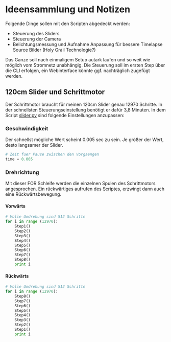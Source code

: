 # Ideensammlung und Notizen

Folgende Dinge sollen mit den Scripten abgedeckt werden:
* Steuerung des Sliders
* Steuerung der Camera
* Belichtungsmessung und Aufnahme Anpassung für bessere Timelapse Source Bilder (Holy Grail Technologie?)

Das Ganze soll nach einmaligem Setup autark laufen und so weit wie möglich vom Stromnetz unabhängig.
Die Steuerung soll im ersten Step über die CLI erfolgen, ein Webinterface könnte ggf. nachträglich zugefügt
werden.

## 120cm Slider und Schrittmotor
Der Schrittmotor braucht für meinen 120cm Slider genau 12970 Schritte. In der schnellsten Steuerungseinstellung
benötigt er dafür 3,8 Minuten. In dem Script [slider.py](https://github.com/tbrumm/SliderTimelapse/blob/master/Code%20Schnipsel/slider.py) sind folgende Einstellungen anzupassen:

### Geschwindigkeit

Der schnellst mögliche Wert scheint 0.005 sec zu sein. Je größer der Wert, desto langsamer der Slider.

```python
# Zeit fuer Pause zwischen den Vorgaengen
time = 0.005
```

### Drehrichtung

Mit dieser FOR Schleife werden die einzelnen Spulen des Schrittmotors angesprochen. Ein rückwärtiges aufrufen des Scriptes, erzwingt dann auch eine Rückwärtsbewegung.

#### Vorwärts

```python
# Volle Umdrehung sind 512 Schritte  
for i in range (12970):    
    Step1()
    Step2()
    Step3()
    Step4()
    Step5()
    Step6()
    Step7()
    Step8()  
    print i
```
#### Rückwärts

```python
# Volle Umdrehung sind 512 Schritte 
for i in range (12970):    
    Step8() 
    Step7()
    Step6()
    Step5()
    Step4()
    Step3()
    Step2()
    Step1()
    print i
```
